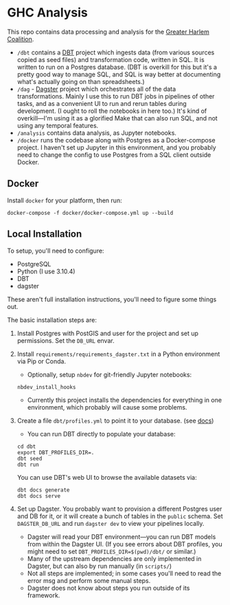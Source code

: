 

# GHC Analysis

This repo contains data processing and analysis for the [Greater Harlem Coalition](https://greaterharlem.nyc/).

* `/dbt` contains a [DBT](https://www.getdbt.com/) project which ingests data (from various sources copied as seed files) and transformation code, written in SQL. It is written to run on a Postgres database. (DBT is overkill for this but it's a pretty good way to manage SQL, and SQL is way better
at documenting what's actually going on than spreadsheets.)
* `/dag` - [Dagster](https://dagster.io/) project which orchestrates all of the data transformations. Mainly I use this to run DBT jobs in pipelines of other tasks, and as a convenient UI to run and rerun tables during development. (I ought to roll the notebooks in here too.) It's kind of overkill—I'm using it as a glorified Make that can also run SQL, and not using any temporal features.
* `/analysis` contains data analysis, as Jupyter notebooks.
* `/docker` runs the codebase along with Postgres as a Docker-compose project. I haven't set up Jupyter in this environment, and you probably need to change the config to use Postgres from a SQL client outside Docker.

## Docker

Install `docker` for your platform, then run:
```
docker-compose -f docker/docker-compose.yml up --build
```

## Local Installation

To setup, you'll need to configure:
* PostgreSQL
* Python (I use 3.10.4)
* DBT
* dagster

These aren't full installation instructions, you'll need to figure some things out.

The basic installation steps are:

1. Install Postgres with PostGIS and user for the project and set up permissions. Set the `DB_URL` envar. 

2. Install `requirements/requirements_dagster.txt` in a Python environment via Pip or Conda. 
    * Optionally, setup `nbdev` for git-friendly Jupyter notebooks:
    ```
    nbdev_install_hooks
    ```
    * Currently this project installs the dependencies for everything in one environment, which probably will cause some problems.

3. Create a file `dbt/profiles.yml` to point it to your database. (see [docs](https://docs.getdbt.com/docs/get-started/connection-profiles))

    * You can run DBT directly to populate your database:
    ```
    cd dbt
    export DBT_PROFILES_DIR=.
    dbt seed
    dbt run
    ```

    You can use DBT's web UI to browse the available datasets via:
    ```
    dbt docs generate
    dbt docs serve
    ```

4. Set up Dagster. You probably want to provision a different Postgres user and DB for it, or it will create a bunch of tables in the `public` schema. Set `DAGSTER_DB_URL` and run `dagster dev` to view your pipelines locally.
    * Dagster will read your DBT environment—you can run DBT models from within the Dagster UI. (If you see errors about DBT profiles, you might need to set `DBT_PROFILES_DIR=$(pwd)/dbt/` or similar.)
    * Many of the upstream dependencies are only implemented in Dagster, but can also by run manually (in `scripts/`)
    * Not all steps are implemented; in some cases you'll need to read the error msg and perform some manual steps.
    * Dagster does not know about steps you run outside of its framework.

